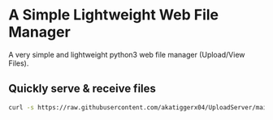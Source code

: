 # A Simple Lightweight Web File Manager
 
A very simple and lightweight python3 web file manager (Upload/View Files).

## Quickly serve & receive files

```sh
curl -s https://raw.githubusercontent.com/akatiggerx04/UploadServer/main/upload.py | python3 -
```